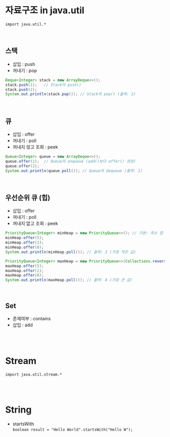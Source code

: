 # 자료구조 in java.util
`import java.util.*`

<br/>

## 스택
- 삽입 : push
- 꺼내기 : pop
```java
Deque<Integer> stack = new ArrayDeque<>();
stack.push(1);   // Stack의 push()
stack.push(2);
System.out.println(stack.pop()); // Stack의 pop() (출력: 2)
```

<br/>

## 큐
- 삽입 : offer
- 꺼내기 : poll
- 꺼내지 않고 조회 : peek
```java
Queue<Integer> queue = new ArrayDeque<>();
queue.offer(1);  // Queue의 enqueue (add()보다 offer() 권장)
queue.offer(2);
System.out.println(queue.poll()); // Queue의 dequeue (출력: 1)
```

<br/>

## 우선순위 큐 (힙)
- 삽입 : offer
- 꺼내기 : poll
- 꺼내지 앖고 조회 : peek
```java
PriorityQueue<Integer> minHeap = new PriorityQueue<>(); // 기본: 최소 힙
minHeap.offer(5);
minHeap.offer(2);
minHeap.offer(8);
System.out.println(minHeap.poll()); // 출력: 2 (가장 작은 값)

PriorityQueue<Integer> maxHeap = new PriorityQueue<>(Collections.reverseOrder()); // 최대 힙
maxHeap.offer(5);
maxHeap.offer(2);
maxHeap.offer(8);
System.out.println(maxHeap.poll()); // 출력: 8 (가장 큰 값)
```

<br/>

## Set
- 존재여부 : contains
- 삽입 : add

<br/><br/>

# Stream
`import java.util.stream.*`

<br/><br/>

# String
- startsWith  
  `boolean result = "Hello World".startsWith("Hello W");`
